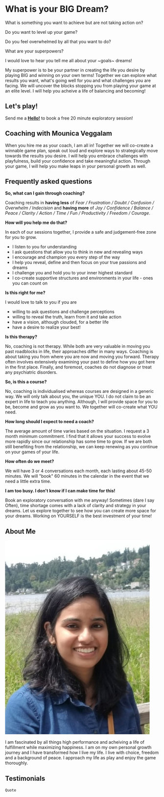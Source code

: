 # What is your BIG Dream?

What is something you want to achieve but are not taking action on?

Do you want to level up your game?

Do you feel overwhelmed by all that you want to do?

What are your superpowers?

I would love to hear you tell me all about your ~goals~ dreams!

My superpower is to be your partner in creating the life you desire by playing BIG and winning on your own terms! Together we can explore what results you want, what's going well for you and what challenges you are facing. We will uncover the blocks stopping you from playing your game at an elite level. I will help you acheive a life of balancing and becoming!

## Let's play!
Send me a [**Hello!**](mounica.v8@gmail.com) to book a free 20 minute exploratory session!

## Coaching with Mounica Veggalam

When you hire me as your coach, I am all in! Together we will co-create a winnable game plan, speak out loud and explore ways to strategically move towards the results you desire. I will help you embrace challenges with playfulness, build your confidence and take meaningful action. Through your game, I will help you make leaps in your personal growth as well.

## Frequently asked questions

**So, what can I gain through coaching?** 

Coaching results in **having less** of *Fear / Frustration / Doubt / Confusion / Overwhelm / Indecision* and **having more** of *Joy / Confidence / Balance / Peace / Clarity / Action / Time / Fun / Productivity / Freedom / Courage*.

**How will you help me do that?**

In each of our sessions together, I provide a safe and judgement-free zone for you to grow. 
- I listen to you for understanding
- I ask questions that allow you to think in new and revealing ways
- I encourage and champion you every step of the way
- I help you reveal, define and then focus on your true passions and dreams
- I challenge you and hold you to your inner highest standard
- I co-create supportive structures and environments in your life - ones you can count on

**Is this right for me?**

I would love to talk to you if you are
- willing to ask questions and challenge perceptions
- willing to reveal the truth, learn from it and take action
- have a vision, although clouded, for a better life
- have a desire to realize your best!

**Is this therapy?**

No, coaching is not therapy. While both are very valuable in moving you past roadblocks in life, their approaches differ in many ways. Coaching is about taking you from where you are now and moving you forward. Therapy often involves extensively examining your past to define how you got here in the first place. Finally, and foremost, coaches do not diagnose or treat any psychiatric disorders.

**So, is this a course?**

No, coaching is individualised whereas courses are designed in a generic way. We will only talk about you, the unique YOU. I do not claim to be an expert in life to teach you anything. Although, I will provide space for you to be, become and grow as you want to. We together will co-create what YOU need. 

**How long should I expect to need a coach?**

The average amount of time varies based on the situation. I request a 3 month minimum commitment. I find that it allows your success to evolve more rapidly since our relationship has some time to grow. If we are both still benefiting from the relationship, we can keep renewing as you continue on your games of your life.

**How often do we meet?**

We will have 3 or 4 conversations each month, each lasting about 45-50 minutes. We will "book" 60 minutes in the calendar in the event that we need a little extra time.

**I am too busy. I don't know if I can make time for this!**

Book an exploratory conversation with me anyway! Sometimes (dare I say Often), time shortage comes with a lack of clarity and strategy in your dreams. Let us explore together to see how you can create more space for your dreams. Working on YOURSELF is the best investment of your time!

## About Me

![Mounica Veggalam](MounicaPic.jpeg)

I am fascinated by all things high performance and acheiving a life of fulfillment while maximizing happiness. I am on my own personal growth journey and I have transformed how I live my life. I live with choice, freedom and a background of peace. I approach my life as play and enjoy the game thoroughly. 

## Testimonials

```markdown
Quote
```
